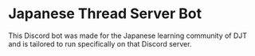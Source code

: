 # Japanese Thread Server Bot

This Discord bot was made for the Japanese learning community of DJT and is tailored to run specifically on that Discord server.